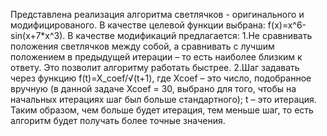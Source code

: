 Представлена реализация алгоритма светлячков - оригинального и модифицированого. В качестве целевой функции выбрана: f(x)=x^6-sin⁡(x+7*x^3). В качестве модификаций предлагается:
		1.Не сравнивать положения светлячков между собой, а сравнивать с лучшим положением в предыдущей итерации – то есть наиболее близким к ответу. Это позволит алгоритму работать быстрее.
	2.Шаг задавать через функцию f(t)=X_coef/√(t+1), где Xcoef – это число, подобранное вручную (в данной задаче Xcoef = 30, выбрано для того, чтобы на начальных итерациях шаг был больше стандартного); t – это итерация. Таким образом, чем больше будет итерация, тем меньше шаг, то есть алгоритм будет получать более точные значения. 
